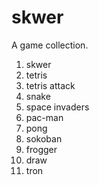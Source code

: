 # skwer

A game collection.

1. skwer
2. tetris 
3. tetris attack
4. snake
5. space invaders 
6. pac-man 
7. pong 
8. sokoban
9. frogger
10. draw
11. tron
